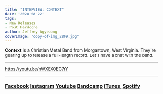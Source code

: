 ```yaml
---
title: "INTERVIEW: CONTEXT"
date: "2020-08-22"
tags:
- New Releases
- Post Hardcore
author: Jeffrey Agyepong
coverImage: "copy-of-img_2809.jpg"
---
```


**Context** is a Christian Metal Band from Morgantown, West Virginia. They're gearing up to release a full-length record. Let's have a chat with the band.

* * *

https://youtu.be/nWXEX0EC7rY

* * *

### [Facebook](https://www.facebook.com/cntxtband/) [Instagram](https://www.instagram.com/cntxtband/) [Youtube](https://www.youtube.com/channel/UCuy3VfYPSf4j3AdpTdG6rDw) [Bandcamp](https://cntxt.bandcamp.com/) [iTunes ](https://music.apple.com/ca/artist/context/1403617967) [Spotify](https://open.spotify.com/artist/38KzCuzSKjB0BXPf7vxfqi)
